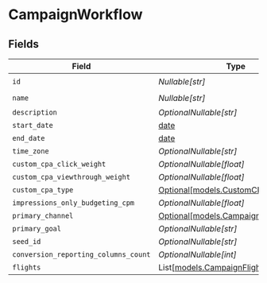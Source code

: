 # CampaignWorkflow


## Fields

| Field                                                                      | Type                                                                       | Required                                                                   | Description                                                                |
| -------------------------------------------------------------------------- | -------------------------------------------------------------------------- | -------------------------------------------------------------------------- | -------------------------------------------------------------------------- |
| `id`                                                                       | *Nullable[str]*                                                            | :heavy_check_mark:                                                         | N/A                                                                        |
| `name`                                                                     | *Nullable[str]*                                                            | :heavy_check_mark:                                                         | N/A                                                                        |
| `description`                                                              | *OptionalNullable[str]*                                                    | :heavy_minus_sign:                                                         | N/A                                                                        |
| `start_date`                                                               | [date](https://docs.python.org/3/library/datetime.html#date-objects)       | :heavy_minus_sign:                                                         | N/A                                                                        |
| `end_date`                                                                 | [date](https://docs.python.org/3/library/datetime.html#date-objects)       | :heavy_minus_sign:                                                         | N/A                                                                        |
| `time_zone`                                                                | *OptionalNullable[str]*                                                    | :heavy_minus_sign:                                                         | N/A                                                                        |
| `custom_cpa_click_weight`                                                  | *OptionalNullable[float]*                                                  | :heavy_minus_sign:                                                         | N/A                                                                        |
| `custom_cpa_viewthrough_weight`                                            | *OptionalNullable[float]*                                                  | :heavy_minus_sign:                                                         | N/A                                                                        |
| `custom_cpa_type`                                                          | [Optional[models.CustomCPAType]](../models/customcpatype.md)               | :heavy_minus_sign:                                                         | N/A                                                                        |
| `impressions_only_budgeting_cpm`                                           | *OptionalNullable[float]*                                                  | :heavy_minus_sign:                                                         | N/A                                                                        |
| `primary_channel`                                                          | [Optional[models.CampaignChannelType]](../models/campaignchanneltype.md)   | :heavy_minus_sign:                                                         | N/A                                                                        |
| `primary_goal`                                                             | *OptionalNullable[str]*                                                    | :heavy_minus_sign:                                                         | N/A                                                                        |
| `seed_id`                                                                  | *OptionalNullable[str]*                                                    | :heavy_minus_sign:                                                         | N/A                                                                        |
| `conversion_reporting_columns_count`                                       | *OptionalNullable[int]*                                                    | :heavy_minus_sign:                                                         | N/A                                                                        |
| `flights`                                                                  | List[[models.CampaignFlightWorkflow](../models/campaignflightworkflow.md)] | :heavy_minus_sign:                                                         | N/A                                                                        |